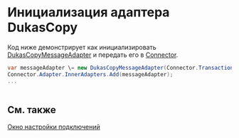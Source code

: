 # Инициализация адаптера DukasCopy

Код ниже демонстрирует как инициализировать [DukasCopyMessageAdapter](../api/StockSharp.DukasCopy.DukasCopyMessageAdapter.html) и передать его в [Connector](../api/StockSharp.Algo.Connector.html).

```cs
var messageAdapter \= new DukasCopyMessageAdapter(Connector.TransactionIdGenerator);
Connector.Adapter.InnerAdapters.Add(messageAdapter);
...	
							
```

## См. также

[Окно настройки подключений](API_UI_ConnectorWindow.md)
